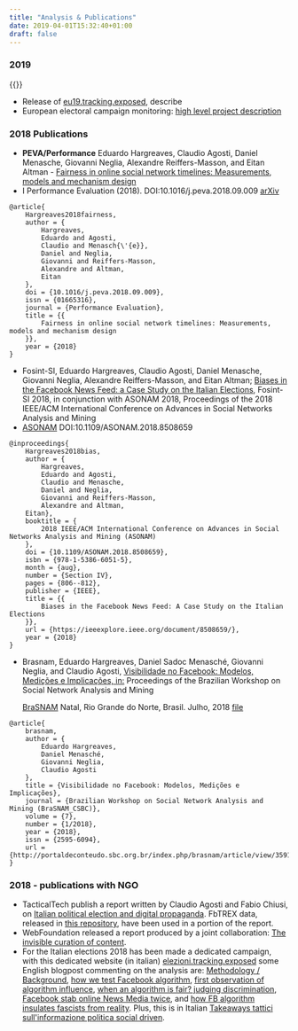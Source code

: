 ```yaml
---
title: "Analysis & Publications"
date: 2019-04-01T15:32:40+01:00
draft: false
---
```



### 2019

{{<filterbox kind="article" link="https://eu19.tracking.exposed" desc="European Election Algorithm analysis">}}

- Release of [eu19.tracking.exposed](https://eu19.tracking.exposed), describe
- European electoral campaign monitoring:
  [high level project description](https://github.com/tracking-exposed/presentation/blob/master/European%20Election%20action%20plan%20-%20v1.3.pdf)


### 2018 Publications

- **PEVA/Performance** Eduardo Hargreaves, Claudio Agosti, Daniel Menasche, Giovanni Neglia, Alexandre Reiffers-Masson, and Eitan Altman - [Fairness in online social network timelines: Measurements, models and mechanism design](https://eduardohargreaves.files.wordpress.com/2018/11/fairness_arxiv.pdf)
- I Performance Evaluation (2018). DOI:10.1016/j.peva.2018.09.009 [arXiv](https://arxiv.org/pdf/1809.05530.pdf)

```
@article{
    Hargreaves2018fairness,
    author = {
        Hargreaves,
        Eduardo and Agosti,
        Claudio and Menasch{\'{e}},
        Daniel and Neglia,
        Giovanni and Reiffers-Masson,
        Alexandre and Altman,
        Eitan
    },
    doi = {10.1016/j.peva.2018.09.009},
    issn = {01665316},
    journal = {Performance Evaluation},
    title = {{
        Fairness in online social network timelines: Measurements, models and mechanism design
    }},
    year = {2018}
}
```

- Fosint-SI, Eduardo Hargreaves, Claudio Agosti, Daniel Menasche, Giovanni Neglia, Alexandre Reiffers-Masson, and Eitan Altman;
  [Biases in the Facebook News Feed: a Case Study on the Italian Elections](https://arxiv.org/pdf/1807.08346.pdf), Fosint-SI 2018, in conjunction with ASONAM 2018, Proceedings of the 2018 IEEE/ACM International Conference on Advances in Social Networks Analysis and Mining
- [ASONAM](https://arxiv.org/pdf/1807.08346.pdf) DOI:10.1109/ASONAM.2018.8508659

```
@inproceedings{
    Hargreaves2018bias,
    author = {
        Hargreaves,
        Eduardo and Agosti,
        Claudio and Menasche,
        Daniel and Neglia,
        Giovanni and Reiffers-Masson,
        Alexandre and Altman,
    Eitan},
    booktitle = {
        2018 IEEE/ACM International Conference on Advances in Social Networks Analysis and Mining (ASONAM)
    },
    doi = {10.1109/ASONAM.2018.8508659},
    isbn = {978-1-5386-6051-5},
    month = {aug},
    number = {Section IV},
    pages = {806--812},
    publisher = {IEEE},
    title = {{
        Biases in the Facebook News Feed: A Case Study on the Italian Elections
    }},
    url = {https://ieeexplore.ieee.org/document/8508659/},
    year = {2018}
}
```

- Brasnam, Eduardo Hargreaves, Daniel Sadoc Menasché, Giovanni Neglia, and Claudio Agosti,
  [Visibilidade no Facebook: Modelos, Medições e Implicações, in:](https://eduardohargreaves.files.wordpress.com/2018/07/visibilidade-facebook-modelos-7.pdf)
  Proceedings of the Brazilian Workshop on Social Network Analysis and Mining

  [BraSNAM](https://eduardohargreaves.files.wordpress.com/2018/07/visibilidade-facebook-modelos-7.pdf) Natal, Rio Grande do Norte, Brasil. Julho, 2018
  [file](http://portaldeconteudo.sbc.org.br/index.php/brasnam/article/view/3591)

```
@article{
    brasnam,
    author = {
        Eduardo Hargreaves,
        Daniel Menasché,
        Giovanni Neglia,
        Claudio Agosti
    },
    title = {Visibilidade no Facebook: Modelos, Medições e Implicações},
    journal = {Brazilian Workshop on Social Network Analysis and Mining (BraSNAM_CSBC)},
    volume = {7},
    number = {1/2018},
    year = {2018},
    issn = {2595-6094},
    url = {http://portaldeconteudo.sbc.org.br/index.php/brasnam/article/view/3591}
}
```

### 2018 - publications with NGO

- TacticalTech publish a report written by Claudio Agosti and Fabio Chiusi, on
  [Italian political election and digital propaganda](https://ourdataourselves.tacticaltech.org/posts/overview-italy/). FbTREX data, released in
  [this repository](https://github.com/tracking-exposed/experiments-data/tree/master/e18), have been used in a portion of the report.
- WebFoundation released a report produced by a joint collaboration:
    [The invisible curation of content](https://webfoundation.org/research/the-invisible-curation-of-content-facebooks-news-feed-and-our-information-diets/).
- For the Italian elections 2018 has been made a dedicated campaign, with this dedicated website (in italian)
  [elezioni.tracking.exposed](https://elezioni.tracking.exposed) some English blogpost commenting on the analysis are:
  [Methodology / Background](https://medium.com/@trackingexposed/facebook-tracking-exposed-background-80e0f72e615f),
  [how we test Facebook algorithm](https://medium.com/@trackingexposed/testing-facebook-algorithm-in-an-electoral-campaign-methodology-e7f886776890),
  [first observation of algorithm influence](https://medium.com/@trackingexposed/first-sighting-of-facebook-algorithmic-influence-9e6a0a70781b),
  [when an algorithm is fair? judging discrimination](https://medium.com/@trackingexposed/judging-algorithm-discrimination-faee15989be),
  [Facebook stab online News Media twice](https://medium.com/@trackingexposed/facebook-stab-online-media-twice-3bd751dbd819), and
  [how FB algorithm insulates fascists from reality](https://medium.com/@trackingexposed/the-iron-bubble-or-how-the-facebook-algorithm-insulates-fascists-from-reality-d36739b0758b). Plus, this is in Italian
  [Takeaways tattici sull'informazione politica social driven](https://medium.com/@cirku17/takeaways-tattici-sullinformazione-politica-social-driven-7514b9d8f3d7).
